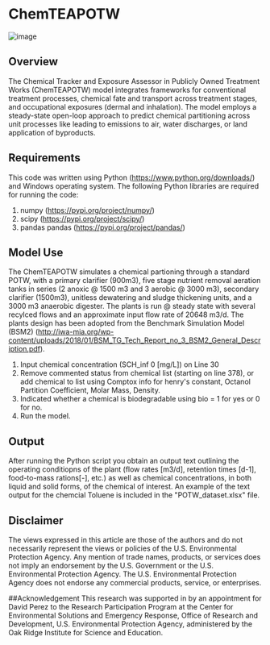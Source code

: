 # ChemTEAPOTW

![image](https://github.com/user-attachments/assets/6e8bc267-effa-4165-a5eb-7382fde270e6)


## Overview
The Chemical Tracker and Exposure Assessor in Publicly Owned Treatment Works (ChemTEAPOTW) model integrates frameworks for conventional treatment processes, chemical fate and transport across treatment stages, and occupational exposures (dermal and inhalation). The model employs a steady-state open-loop approach to predict chemical partitioning across unit processes like leading to emissions to air, water discharges, or land application of byproducts.

## Requirements
This code was written using Python (https://www.python.org/downloads/) and Windows operating system. The following Python libraries are required for running the code:

1. numpy (https://pypi.org/project/numpy/)
2. scipy (https://pypi.org/project/scipy/)
3. pandas pandas (https://pypi.org/project/pandas/)


## Model Use
The ChemTEAPOTW simulates a chemical partioning through a standard POTW, with a primary clarifier (900m3), five stage nutrient removal aeration tanks in series (2 anoxic @ 1500 m3 and 3 aerobic @ 3000 m3), secondary 
clarifier (1500m3), unitless dewatering and sludge thickening units, and a 3000 m3 anaerobic digester. The plants is run @ steady state with several recylced flows and an approximate input flow rate of 20648 m3/d. The 
plants design has been adopted from the Benchmark Simulation Model (BSM2) (http://iwa-mia.org/wp-content/uploads/2018/01/BSM_TG_Tech_Report_no_3_BSM2_General_Description.pdf).

1. Input chemical concentration (SCH_inf 0 [mg/L]) on Line 30
2. Remove commented status from chemical list (starting on line 378), or add chemical to list using Comptox info for henry's constant, Octanol Partition Coefficient, Molar Mass, Density.
3. Indicated whether a chemical is biodegradable using bio = 1 for yes or 0 for no.
4. Run the model.


## Output
After running the Python script you obtain an output text outlining the operating conditiopns of the plant (flow rates [m3/d], retention times [d-1], food-to-mass rations[-], etc.) as well as chemical concentrations, in both liquid and solid forms, of the chemical of interest. An example of the text output for the chemcial Toluene is included in the "POTW_dataset.xlsx" file.


## Disclaimer
The views expressed in this article are those of the authors and do not necessarily represent the views or policies of the U.S. Environmental Protection Agency. Any mention of trade names, products, or services does not 
imply an endorsement by the U.S. Government or the U.S. Environmental Protection Agency. The U.S. Environmental Protection Agency does not endorse any commercial products, service, or enterprises.

##Acknowledgement
This research was supported in by an appointment for David Perez to the Research Participation Program at the Center for Environmental Solutions and Emergency Response, Office of Research and Development, U.S. 
Environmental Protection Agency, administered by the Oak Ridge Institute for Science and Education.
